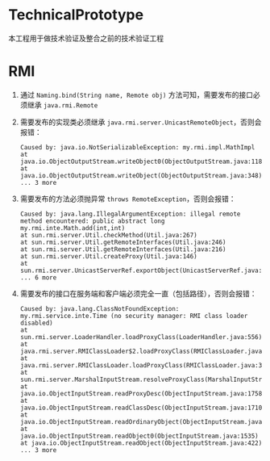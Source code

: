 # TechnicalPrototype

本工程用于做技术验证及整合之前的技术验证工程

# RMI

1. 通过 ```Naming.bind(String name, Remote obj)``` 方法可知，需要发布的接口必须继承 ```java.rmi.Remote```
2. 需要发布的实现类必须继承 ```java.rmi.server.UnicastRemoteObject```，否则会报错：

	```
	Caused by: java.io.NotSerializableException: my.rmi.impl.MathImpl
	at java.io.ObjectOutputStream.writeObject0(ObjectOutputStream.java:1184)
	at java.io.ObjectOutputStream.writeObject(ObjectOutputStream.java:348)
	... 3 more
	```
3. 需要发布的方法必须抛异常 ```throws RemoteException```，否则会报错：

	```
	Caused by: java.lang.IllegalArgumentException: illegal remote method encountered: public abstract long my.rmi.inte.Math.add(int,int)
	at sun.rmi.server.Util.checkMethod(Util.java:267)
	at sun.rmi.server.Util.getRemoteInterfaces(Util.java:246)
	at sun.rmi.server.Util.getRemoteInterfaces(Util.java:216)
	at sun.rmi.server.Util.createProxy(Util.java:146)
	at sun.rmi.server.UnicastServerRef.exportObject(UnicastServerRef.java:223)
	... 6 more
	```
4. 需要发布的接口在服务端和客户端必须完全一直（包括路径），否则会报错：

	```
	Caused by: java.lang.ClassNotFoundException: my.rmi.service.inte.Time (no security manager: RMI class loader disabled)
	at sun.rmi.server.LoaderHandler.loadProxyClass(LoaderHandler.java:556)
	at java.rmi.server.RMIClassLoader$2.loadProxyClass(RMIClassLoader.java:646)
	at java.rmi.server.RMIClassLoader.loadProxyClass(RMIClassLoader.java:311)
	at sun.rmi.server.MarshalInputStream.resolveProxyClass(MarshalInputStream.java:265)
	at java.io.ObjectInputStream.readProxyDesc(ObjectInputStream.java:1758)
	at java.io.ObjectInputStream.readClassDesc(ObjectInputStream.java:1710)
	at java.io.ObjectInputStream.readOrdinaryObject(ObjectInputStream.java:1986)
	at java.io.ObjectInputStream.readObject0(ObjectInputStream.java:1535)
	at java.io.ObjectInputStream.readObject(ObjectInputStream.java:422)
	... 3 more
	```
	
